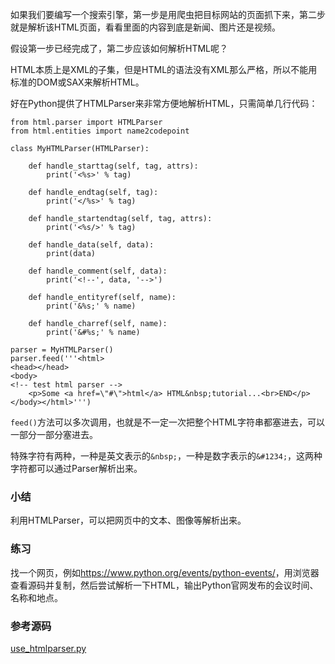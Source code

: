 如果我们要编写一个搜索引擎，第一步是用爬虫把目标网站的页面抓下来，第二步就是解析该HTML页面，看看里面的内容到底是新闻、图片还是视频。

假设第一步已经完成了，第二步应该如何解析HTML呢？

HTML本质上是XML的子集，但是HTML的语法没有XML那么严格，所以不能用标准的DOM或SAX来解析HTML。

好在Python提供了HTMLParser来非常方便地解析HTML，只需简单几行代码：

    
    
    from html.parser import HTMLParser
    from html.entities import name2codepoint
    
    class MyHTMLParser(HTMLParser):
    
        def handle_starttag(self, tag, attrs):
            print('<%s>' % tag)
    
        def handle_endtag(self, tag):
            print('</%s>' % tag)
    
        def handle_startendtag(self, tag, attrs):
            print('<%s/>' % tag)
    
        def handle_data(self, data):
            print(data)
    
        def handle_comment(self, data):
            print('<!--', data, '-->')
    
        def handle_entityref(self, name):
            print('&%s;' % name)
    
        def handle_charref(self, name):
            print('&#%s;' % name)
    
    parser = MyHTMLParser()
    parser.feed('''<html>
    <head></head>
    <body>
    <!-- test html parser -->
        <p>Some <a href=\"#\">html</a> HTML&nbsp;tutorial...<br>END</p>
    </body></html>''')
    

`feed()`方法可以多次调用，也就是不一定一次把整个HTML字符串都塞进去，可以一部分一部分塞进去。

特殊字符有两种，一种是英文表示的`&nbsp;`，一种是数字表示的`&#1234;`，这两种字符都可以通过Parser解析出来。

### 小结

利用HTMLParser，可以把网页中的文本、图像等解析出来。

### 练习

找一个网页，例如<https://www.python.org/events/python-events/>，用浏览器查看源码并复制，然后尝试解析一下HTML，输出Python官网发布的会议时间、名称和地点。

### 参考源码

[use_htmlparser.py](https://github.com/michaelliao/learn-python3/blob/master/samples/commonlib/use_htmlparser.py)

